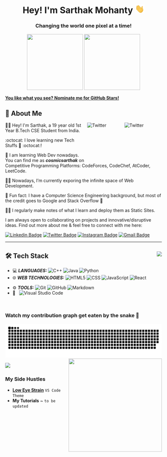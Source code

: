 <h1 align="center">Hey! I'm Sarthak Mohanty <img src="https://github.com/cosmicsarthak/cosmicsarthak/blob/main/assets/wave.gif" width="30px"></h1> 
<h3 align="center">Changing the world one pixel at a time!</h2>

<p align="center"> <img src="https://octodex.github.com/images/daftpunktocat-thomas.gif" height="180px" width="180px"> <img src="https://octodex.github.com/images/daftpunktocat-guy.gif" height="180px" width="180px"> </p>

[**You like what you see? Nominate me for GitHub Stars!**](https://stars.github.com/nominate/)

## :wave: About Me

<a href="https://twitter.com/cosmicsarthak" target="__blank"><img src="https://cdn2.iconfinder.com/data/icons/social-media-2199/64/social_media_isometric_6-twitter-512.png" height="120px" width="120px" alt="Twitter" align="right"></a><a href="https://www.linkedin.com/in/cosmicsarthak/" target="__blank"><img src="https://cdn2.iconfinder.com/data/icons/social-media-2199/64/social_media_isometric_14-linkedin-512.png" height="120px" width="120px" alt="Twitter" align="right"></a>
👩‍🎓 Hey!  I'm Sarthak, a 19 year old 1st Year B.Tech CSE Student from India.

:octocat: I love learning new Tech Stuffs 💖 :octocat:!

🥳 I am learning Web Dev nowadays. You can find me as **_cosmicsarthak_** on Competitive Programming Platforms: CodeForces, CodeChef, AtCoder, LeetCode.

👩‍💻 Nowadays, I’m currently exporing the infinite space of Web Development.

🌟 Fun fact: I have a Computer Science Engineering background, but most of the credit goes to Google and Stack Overflow 🤯

✍🏻 I regularly make notes of what I learn and deploy them as Static Sites.

I am always open to collaborating on projects and innovative/disruptive ideas. Find out more about me & feel free to connect with me here:

[![Linkedin Badge](https://img.shields.io/badge/-cosmicsarthak-blue?style=flat-square&logo=Linkedin&logoColor=white&link=https://www.linkedin.com/in/cosmicsarthak/)](https://www.linkedin.com/in/cosmicsarthak/)
[![Twitter Badge](https://img.shields.io/badge/-cosmicsarthak-blue?style=flat-square&logo=Twitter&logoColor=white&link=https://www.twitter.com/cosmicsarthak/)](https://www.twitter.com/cosmicsarthak/)
[![Instagram Badge](https://img.shields.io/badge/-cosmicsarthak-purple?style=flat-square&logo=instagram&logoColor=white&link=https://instagram.com/cosmicsarthak/)](https://instagram.com/cosmicsarthak)
[![Gmail Badge](https://img.shields.io/badge/-sarthakmohanty200@gmail.com-c14438?style=flat-square&logo=Gmail&logoColor=white&link=mailto:kanna6501@gmail.com)](mailto:sarthakmohanty200@gmail.com)
<!-- [![Youtube Badge](https://img.shields.io/badge/-koolkanna-darkred?style=flat-square&logo=youtube&logoColor=white&link=https://www.youtube.com/c/koolkanna)](https://www.youtube.com/c/koolkanna) -->
<!-- [![Medium Badge](https://img.shields.io/badge/-@aemmadi-03a57a?style=flat-square&labelColor=000000&logo=Medium&link=https://medium.com/@aemmadi/)](https://medium.com/@aemmadi) -->

---

<section>

<!-- <p> <img src="https://octodex.github.com/images/Fintechtocat.png" height="220px" width="220px" align="right"></p> -->
<a href="https://www.linkedin.com/in/cosmicsarthak"><img src="https://github-readme-stats.vercel.app/api/top-langs/?username=cosmicsarthak&hide=html&hide_title=true&hide_border=true&layout=compact&langs_count=7&exclude_repo=comp426,Redventures-Movie-Quotes&text_color=000&icon_color=fff&bg_color=0,52fa5a,4dfcff,c64dff&theme=graywhite" height="160px" align="right"></a>

## 🛠 Tech Stack

- 💻 ***LANGUAGES:***
  ![C++](https://img.shields.io/badge/-C++-333333?style=flat&logo=C%2B%2B&logoColor=00599C)
  ![Java](https://img.shields.io/badge/-Java-333333?style=flat&logo=Java&logoColor=007396)
  ![Python](https://img.shields.io/badge/-Python-333333?style=flat&logo=python)
- 🌐 ***WEB TECHNOLOGIES:***
  ![HTML5](https://img.shields.io/badge/-HTML5-333333?style=flat&logo=HTML5)
  ![CSS](https://img.shields.io/badge/-CSS-333333?style=flat&logo=CSS3&logoColor=1572B6)
  ![JavaScript](https://img.shields.io/badge/-JavaScript-333333?style=flat&logo=javascript)
  ![React](https://img.shields.io/badge/-React-333333?style=flat&logo=react)
  <!--
    ![Bootstrap](https://img.shields.io/badge/-Bootstrap-333333?style=flat&logo=bootstrap&logoColor=563D7C)
    ![Node.js](https://img.shields.io/badge/-Node.js-333333?style=flat&logo=node.js)
    ![React](https://img.shields.io/badge/-React-333333?style=flat&logo=react)
    ![Rails](https://img.shields.io/badge/-Rails-333333?style=flat&logo=ruby)
    -->

<!--
- 🛢 &nbsp;
  ![MySQL](https://img.shields.io/badge/-MySQL-333333?style=flat&logo=mysql)
  ![PostgreSQL](https://img.shields.io/badge/-PostgreSQL-333333?style=flat&logo=postgresql)
 -->

- ⚙️ ***TOOLS:***
  ![Git](https://img.shields.io/badge/-Git-333333?style=flat&logo=git)
  ![GitHub](https://img.shields.io/badge/-GitHub-333333?style=flat&logo=github)
  ![Markdown](https://img.shields.io/badge/-Markdown-333333?style=flat&logo=markdown)
- 🔧 &nbsp;
  ![Visual Studio Code](https://img.shields.io/badge/-Visual%20Studio%20Code-333333?style=flat&logo=visual-studio-code&logoColor=007ACC)

</section> 
  
<br />
  
### Watch my contribution graph get eaten by the snake 🐍


<!-- platane-->
  
  <a href="https://github.com/cosmicsarthak#watch-my-contribution-graph-get-eaten-by-the-snake-" >
<!-- ![cosmicsarthak snake](https://github.com/cosmicsarthak/cosmicsarthak/blob/output/github-contribution-grid-snake.svg) -->
  <img src="https://github.com/cosmicsarthak/cosmicsarthak/blob/output/github-contribution-grid-snake.svg">
  </a>
           
<br />


<img src="https://octodex.github.com/images/skatetocat.png" height="300px" width="300px" align="right">

<a href="https://www.linkedin.com/in/cosmicsarthak"><img height="137px" src="https://github-readme-stats.vercel.app/api?username=cosmicsarthak&hide_title=true&hide_border=true&show_icons=true&include_all_commits=true&count_private=true&line_height=21&text_color=000&icon_color=000&bg_color=0,ea6161,ffc64d,fffc4d,52fa5a&theme=graywhite" /></a>

### My Side Hustles

- <u>**Low Eye Strain**</u> `VS Code Theme` 
- **My Tutorials** ~ `to be updated`


<!-- ![Visitor Badge](https://visitor-badge.laobi.icu/badge?page_id=cosmicsarthak.cosmicsarthak) -->

<!-- <br /> -->

<!-- ADVANCED STREAKS AND CONTRIBUTION MAPPERS -->
<!--
[![Sarthak's GitHub activity graph](https://activity-graph.herokuapp.com/graph?username=cosmicsarthak&theme=xcode)](https://git.io/cosmicsarthak)

<br />
<br />
[![GitHub Streak](http://github-readme-streak-stats.herokuapp.com?user=cosmicsarthak&theme=prussian&hide_border=true)](https://git.io/streak-stats)
<br />
<br />

![Skyline](https://github.com/cosmicsarthak/cosmicsarthak/blob/master/github-metrics.svg)
  -->
  

